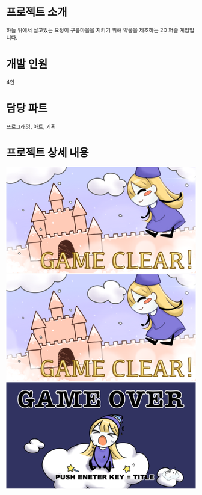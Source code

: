 # 프로젝트 소개
하늘 위에서 살고있는 요정이 구름마을을 지키기 위해 약물을 제조하는 2D 퍼즐 게임입니다.

# 개발 인원
4인

# 담당 파트
프로그래밍, 아트, 기획

# 프로젝트 상세 내용
![9](https://github.com/00moa00/snowfairy/blob/main/Data/Images/game_clear.png)
![9](https://github.com/00moa00/snowfairy/blob/main/Data/Images/game_clear.png)
![9](https://github.com/00moa00/snowfairy/blob/main/Data/Images/game_over.png)
